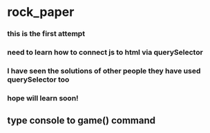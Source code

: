 # rock_paper
### this is the first attempt 
### need to learn how to connect js to html via querySelector
### I have seen the solutions of other people they have used querySelector too 
### hope will learn soon!
## type console to game() command
